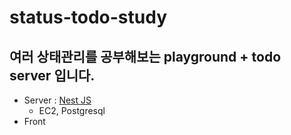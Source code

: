 # status-todo-study

## 여러 상태관리를 공부해보는 playground + todo server 입니다.



- Server : [Nest JS](https://github.com/bluelion2/status-todo-study/tree/main/todo-server)
  - EC2, Postgresql
- Front
